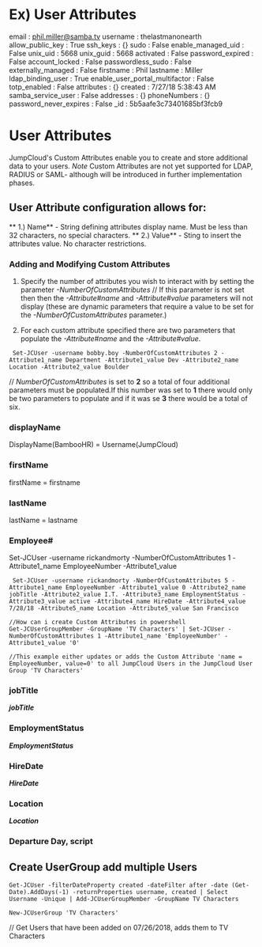 # Ex) User Attributes
email                          : phil.miller@samba.tv
username                       : thelastmanonearth
allow_public_key               : True
ssh_keys                       : {}
sudo                           : False
enable_managed_uid             : False
unix_uid                       : 5668
unix_guid                      : 5668
activated                      : False
password_expired               : False
account_locked                 : False
passwordless_sudo              : False
externally_managed             : False
firstname                      : Phil
lastname                       : Miller
ldap_binding_user              : True
enable_user_portal_multifactor : False
totp_enabled                   : False
attributes                     : {}
created                        : 7/27/18 5:38:43 AM
samba_service_user             : False
addresses                      : {}
phoneNumbers                   : {}
password_never_expires         : False
_id                            : 5b5aafe3c73401685bf3fcb9



# User Attributes
  JumpCloud's Custom Attributes enable you to create and store additional data to your users. 
  *Note* Custom Attributes are not yet supported for LDAP, RADIUS or SAML- although will be introduced in further       implementation phases.

## User Attribute configuration allows for:
   ** 1.) Name** - String defining attributes display name. Must be less than 32 characters, no special characters.
   ** 2.) Value** - Sting to insert the attributes value. No character restrictions. 
    
### Adding and Modifying Custom Attributes
   1. Specify the number of attributes you wish to interact with by setting the parameter _-NumberOfCustomAttributes_
      // If this parameter is not set then then the _-Attribute#name_ and _-Attribute#value_ parameters will not display (these are dynamic parameters that require a value to be set for the _-NumberOfCustomAttributes_ parameter.)
      
   2. For each custom attribute specified there are two parameters that populate the  _-Attribute#name_ and the _-Attribute#value_. 
   
     Set-JCUser -username bobby.boy -NumberOfCustomAttributes 2 -Attribute1_name Department -Attribute1_value Dev -Attribute2_name Location -Attribute2_value Boulder
   
   // _NumberOfCustomAttributes_ is set to **2** so a total of four additional parameters must be populated.If this number was set to **1** there would only be two parameters to populate and if it was se **3** there would be a total of six.
   
  ### displayName
  DisplayName(BambooHR) = Username(JumpCloud)

### firstName
  firstName = firstname

### lastName
 lastName = lastname
    
### Employee#
 Set-JCUser -username rickandmorty -NumberOfCustomAttributes 1 -Attribute1_name EmployeeNumber -Attribute1_value 
 
     Set-JCUser -username rickandmorty -NumberOfCustomAttributes 5 -Attribute1_name EmployeeNumber -Attribute1_value 0 -Attribute2_name jobTitle -Attribute2_value I.T. -Attribute3_name EmploymentStatus -Attribute3_value active -Attribute4_name HireDate -Attribute4_value 7/28/18 -Attribute5_name Location -Attribute5_value San Francisco 
    
    //How can i create Custom Attributes in powershell
    Get-JCUserGroupMember -GroupName 'TV Characters' | Set-JCUser -NumberOfCustomAttributes 1 -Attribute1_name 'EmployeeNumber' -Attribute1_value '0'
    
    //This example either updates or adds the Custom Attribute 'name = EmployeeNumber, value=0' to all JumpCloud Users in the JumpCloud User Group 'TV Characters'
    
     
### jobTitle
  *__jobTitle__* 

### EmploymentStatus
  *__EmploymentStatus__*

### HireDate
  *__HireDate__*

### Location
  *__Location__*
  
### Departure Day, script

## Create UserGroup add multiple Users
    Get-JCUser -filterDateProperty created -dateFilter after -date (Get-Date).AddDays(-1) -returnProperties username, created | Select Username -Unique | Add-JCUserGroupMember -GroupName TV Characters
    
    New-JCUserGroup 'TV Characters'
   // Get Users that have been added on 07/26/2018, adds them to TV Characters 
